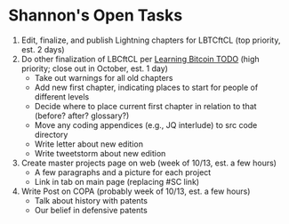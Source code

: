 # Shannon's Open Tasks

1. Edit, finalize, and publish Lightning chapters for LBTCftCL (top priority, est. 2 days)
1. Do other finalization of LBCftCL per [Learning Bitcoin TODO](https://github.com/BlockchainCommons/Learning-Bitcoin-from-the-Command-Line/blob/master/TODO.md) (high priority; close out in October, est. 1 day)
   * Take out warnings for all old chapters
   * Add new first chapter, indicating places to start for people of different levels
   * Decide where to place current first chapter in relation to that (before? after? glossary?)
   * Move any coding appendices (e.g., JQ interlude) to src code directory
   * Write letter about new edition
   * Write tweetstorm about new edition
1. Create master projects page on web (week of 10/13, est. a few hours)
   * A few paragraphs and a picture for each project
   * Link in tab on main page (replacing #SC link)
1. Write Post on COPA (probably week of 10/13, est. a few hours)
   * Talk about history with patents
   * Our belief in defensive patents

